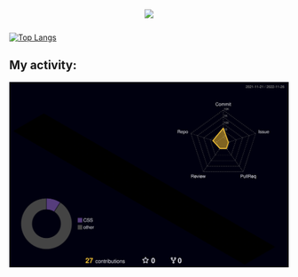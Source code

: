 <h1 align="center">
  <a href="https://git.io/typing-svg">
    <img src="https://readme-typing-svg.herokuapp.com/?lines=Hello,+There+;I+am+Joel+Medina...;Nice+To+Meet+You!&centertrue&size=30">
  </a>
</h1>
  
[![Top Langs](https://github-readme-stats.vercel.app/api/top-langs/?username=Venec0&langs_count=8)](https://github.com/anuraghazra/github-readme-stats)

## My activity:
![contrib graph](./profile-3d-contrib/profile-night-rainbow.svg)

<!--
**Venec0/Venec0** is a ✨ _special_ ✨ repository because its `README.md` (this file) appears on your GitHub profile.

Here are some ideas to get you started:

- 🔭 I’m currently working on ...
- 🌱 I’m currently learning ...
- 👯 I’m looking to collaborate on ...
- 🤔 I’m looking for help with ...
- 💬 Ask me about ...
- 📫 How to reach me: ...
- 😄 Pronouns: ...
- ⚡ Fun fact: ...
-->
